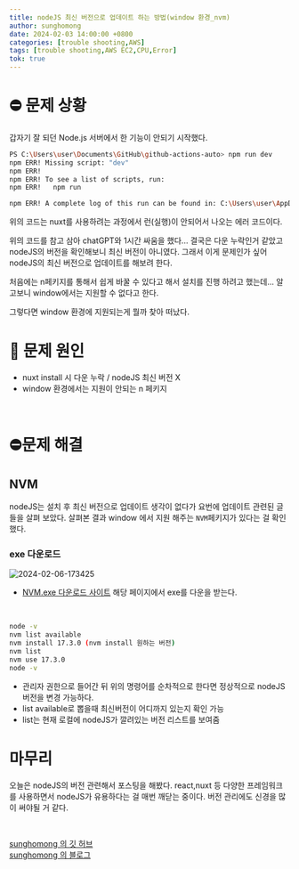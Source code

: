 ```yaml
---
title: nodeJS 최신 버전으로 업데이트 하는 방법(window 환경_nvm)
author: sunghomong
date: 2024-02-03 14:00:00 +0800
categories: [trouble shooting,AWS]
tags: [trouble shooting,AWS EC2,CPU,Error]
tok: true
---
```


# ⛔ 문제 상황

갑자기 잘 되던 Node.js 서버에서 한 기능이 안되기 시작했다.

```bash
PS C:\Users\user\Documents\GitHub\github-actions-auto> npm run dev
npm ERR! Missing script: "dev"
npm ERR!
npm ERR! To see a list of scripts, run:
npm ERR!   npm run

npm ERR! A complete log of this run can be found in: C:\Users\user\AppData\Local\npm-cache\_logs\2024-02-06T06_26_45_075Z-debug-0.log
```

위의 코드는 nuxt를 사용하려는 과정에서 런(실행)이 안되어서 나오는 에러 코드이다.

위의 코드를 참고 삼아 chatGPT와 1시간 싸움을 했다... 결국은 다운 누락인거 같았고 nodeJS의 버전을 확인해보니 최신 버전이 아니였다. 그래서 이게 문제인가 싶어 nodeJS의 최신 버전으로 업데이트를 해보려 한다.

처음에는 n페키지를 통해서 쉽게 바꿀 수 있다고 해서 설치를 진행 하려고 했는데... 알고보니 window에서는 지원할 수 없다고 한다.

그렇다면 window 환경에 지원되는게 뭘까 찾아 떠났다.

# 🧐 문제 원인

- nuxt install 시 다운 누락 / nodeJS 최신 버전 X
- window 환경에서는 지원이 안되는 n 페키지

<br>

# ⛔문제 해결

## NVM

nodeJS는 설치 후 최신 버전으로 업데이트 생각이 없다가 요번에 업데이트 관련된 글들을 살펴 보았다. 살펴본 결과 window 에서 지원 해주는 ``NVM``페키지가 있다는 걸 확인 했다.

### exe 다운로드

<img src="https://i.ibb.co/c1zGgjY/2024-02-06-173425.png" alt="2024-02-06-173425">

<br>

- [NVM.exe 다운로드 사이트](https://github.com/coreybutler/nvm-windows/releases)
해당 페이지에서 exe를 다운을 받는다.

<br>

```bash
node -v 
nvm list available
nvm install 17.3.0 (nvm install 원하는 버전)
nvm list 
nvm use 17.3.0
node -v
```

- 관리자 권한으로 들어간 뒤 위의 명령어를 순차적으로 한다면 정상적으로 nodeJS 버전을 변경 가능하다.
- list available로 뽑을때 최신버전이 어디까지 있는지 확인 가능
- list는 현재 로컬에 nodeJS가 깔려있는 버전 리스트를 보여줌

# 마무리

오늘은 nodeJS의 버전 관련해서 포스팅을 해봤다.
react,nuxt 등 다양한 프레임워크를 사용하면서 nodeJS가 유용하다는 걸 매번 깨닫는 중이다. 버전 관리에도 신경을 많이 써야될 거 같다.

<br>

[sunghomong 의 깃 허브](https://github.com/sunghomong) <br>
[sunghomong 의 블로그](https://sunghomong.github.io/)
